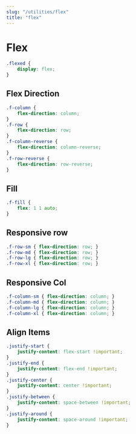 ```yaml
---
slug: "/utilities/flex"
title: "flex"
---
```


# Flex

<div class="card">
<div class="card-body">

```css
.flexed {
	display: flex;
}
```
</div>
</div>


## Flex Direction
<div class="card">
<div class="card-body">

```css
.f-column {
	flex-direction: column;
}
.f-row {
	flex-direction: row;
}
.f-column-reverse {
	flex-direction: column-reverse;
}
.f-row-reverse {
	flex-direction: row-reverse;
}
```
</div>
</div>


## Fill
<div class="card">
<div class="card-body">

```css
.f-fill {
	flex: 1 1 auto;
}
```
</div>
</div>


## Responsive row
<div class="card">
<div class="card-body">

```css
.f-row-sm {	flex-direction: row; }
.f-row-md {	flex-direction: row; }
.f-row-lg {	flex-direction: row; }
.f-row-xl {	flex-direction: row; }
```
</div>
</div>


## Responsive Col
<div class="card">
<div class="card-body">

```css
.f-column-sm { flex-direction: column; }
.f-column-md { flex-direction: column; }
.f-column-lg { flex-direction: column; }
.f-column-xl { flex-direction: column; }
```
</div>
</div>


## Align Items
<div class="card">
<div class="card-body">

```css
.justify-start {
	justify-content: flex-start !important;
}
.justify-end {
	justify-content: flex-end !important;
}
.justify-center {
	justify-content: center !important;
}
.justify-between {
	justify-content: space-between !important;
}
.justify-around {
	justify-content: space-around !important;
}
```
</div>
</div>
